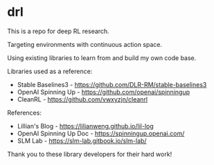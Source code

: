 # drl

This is a repo for deep RL research.

Targeting environments with continuous action space.

Using existing libraries to learn from and build my own code base. 

Libraries used as a reference:  <br />
* Stable Baselines3 - https://github.com/DLR-RM/stable-baselines3 <br />
* OpenAI Spinning Up - https://github.com/openai/spinningup <br />
* CleanRL - https://github.com/vwxyzjn/cleanrl <br />

References:
* Lillian's Blog - https://lilianweng.github.io/lil-log <br />
* OpenAI Spinning Up Doc - https://spinningup.openai.com/ <br />
* SLM Lab - https://slm-lab.gitbook.io/slm-lab/ <br />

Thank you to these library developers for their hard work!
